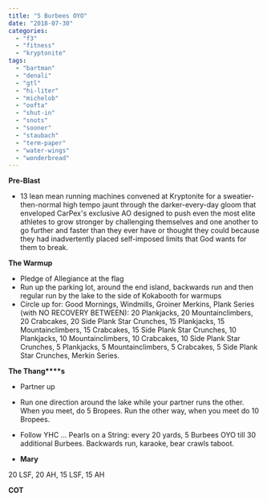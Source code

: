 ```yaml
---
title: "5 Burbees OYO"
date: "2018-07-30"
categories: 
  - "f3"
  - "fitness"
  - "kryptonite"
tags: 
  - "bartman"
  - "denali"
  - "gtl"
  - "hi-liter"
  - "michelob"
  - "oofta"
  - "shut-in"
  - "snots"
  - "sooner"
  - "staubach"
  - "term-paper"
  - "water-wings"
  - "wonderbread"
---
```


**Pre-Blast**

- 13 lean mean running machines convened at Kryptonite for a sweatier-then-normal high tempo jaunt through the darker-every-day gloom that enveloped CarPex's exclusive AO designed to push even the most elite athletes to grow stronger by challenging themselves and one another to go further and faster than they ever have or thought they could because they had inadvertently placed self-imposed limits that God wants for them to break.

**The Warmup**

- Pledge of Allegiance at the flag
- Run up the parking lot, around the end island, backwards run and then regular run by the lake to the side of Kokabooth for warmups
- Circle up for: Good Mornings, Windmills, Groiner Merkins, Plank Series (with NO RECOVERY BETWEEN): 20 Plankjacks, 20 Mountainclimbers, 20 Crabcakes, 20 Side Plank Star Crunches, 15 Plankjacks, 15 Mountainclimbers, 15 Crabcakes, 15 Side Plank Star Crunches, 10 Plankjacks, 10 Mountainclimbers, 10 Crabcakes, 10 Side Plank Star Crunches, 5 Plankjacks, 5 Mountainclimbers, 5 Crabcakes, 5 Side Plank Star Crunches, Merkin Series.

**T****he T****hang****s**

- Partner up
- Run one direction around the lake while your partner runs the other. When you meet, do 5 Bropees. Run the other way, when you meet do 10 Bropees.
- Follow YHC ... Pearls on a String: every 20 yards, 5 Burbees OYO till 30 additional Burbees. Backwards run, karaoke, bear crawls taboot.

- **Mary**

20 LSF, 20 AH, 15 LSF, 15 AH

**COT**
